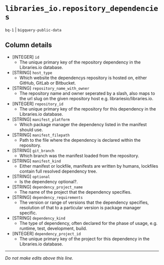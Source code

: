 # `libraries_io.repository_dependencies`
`bq-1` | `bigquery-public-data`

## Column details
* [INTEGER]   `id`
  - The unique primary key of the repository dependency in the Libraries.io database.
* [STRING]    `host_type`
  - Which website the dependencys repository is hosted on, either GitHub, GitLab or Bitbucket.
* [STRING]    `repository_name_with_owner`
  - The repository name and owner seperated by a slash, also maps to the url slug on the given repository host e.g. librariesio/libraries.io.
* [INTEGER]   `repository_id`
  - The unique primary key of the repository for this dependency in the Libraries.io database.
* [STRING]    `manifest_platform`
  - Which package manager the dependency listed in the manifest should use.
* [STRING]    `manifest_filepath`
  - Path to the file where the dependency is declared within the repository.
* [STRING]    `git_branch`
  - Which branch was the manifest loaded from the repository.
* [STRING]    `manifest_kind`
  - Either manifest or lockfile, manifests are written by humans, lockfiles contain full resolved dependency tree.
* [STRING]    `optional`
  - Is the dependency optional?.
* [STRING]    `dependency_project_name`
  - The name of the project that the dependency specifies.
* [STRING]    `dependency_requirements`
  - The version or range of versions that the dependency specifies, resolution of that to a particular version is package manager specific.
* [STRING]    `dependency_kind`
  - The type of dependency, often declared for the phase of usage, e.g. runtime, test, development, build.
* [INTEGER]   `dependency_project_id`
  - The unique primary key of the project for this dependency in the Libraries.io database.

-------------------------------------------------------------------------------
*Do not make edits above this line.*
